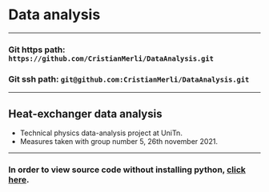 # Data analysis
---
### Git https path: `https://github.com/CristianMerli/DataAnalysis.git`
### Git ssh path: `git@github.com:CristianMerli/DataAnalysis.git`
---
## Heat-exchanger data analysis
* Technical physics data-analysis project at UniTn.
* Measures taken with group number 5, 26th november 2021.
---
### In order to view source code without installing python, [click here](https://github.com/CristianMerli/DataAnalysis.git).
